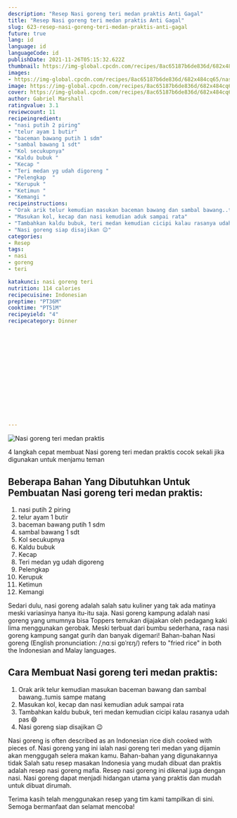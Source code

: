 ```yaml
---
description: "Resep Nasi goreng teri medan praktis Anti Gagal"
title: "Resep Nasi goreng teri medan praktis Anti Gagal"
slug: 623-resep-nasi-goreng-teri-medan-praktis-anti-gagal
future: true
lang: id
language: id
languageCode: id
publishDate: 2021-11-26T05:15:32.622Z 
thumbnail: https://img-global.cpcdn.com/recipes/8ac65187b6de836d/682x484cq65/nasi-goreng-teri-medan-praktis-foto-resep-utama.png
images:
- https://img-global.cpcdn.com/recipes/8ac65187b6de836d/682x484cq65/nasi-goreng-teri-medan-praktis-foto-resep-utama.png
image: https://img-global.cpcdn.com/recipes/8ac65187b6de836d/682x484cq65/nasi-goreng-teri-medan-praktis-foto-resep-utama.png
cover: https://img-global.cpcdn.com/recipes/8ac65187b6de836d/682x484cq65/nasi-goreng-teri-medan-praktis-foto-resep-utama.png
author: Gabriel Marshall
ratingvalue: 3.1
reviewcount: 11
recipeingredient:
- "nasi putih 2 piring"
- "telur ayam 1 butir"
- "baceman bawang putih 1 sdm"
- "sambal bawang 1 sdt"
- "Kol secukupnya"
- "Kaldu bubuk "
- "Kecap "
- "Teri medan yg udah digoreng "
- "Pelengkap  "
- "Kerupuk "
- "Ketimun "
- "Kemangi "
recipeinstructions:
- "Orak arik telur kemudian masukan baceman bawang dan sambal bawang..tumis sampe matang"
- "Masukan kol, kecap dan nasi kemudian aduk sampai rata"
- "Tambahkan kaldu bubuk, teri medan kemudian cicipi kalau rasanya udah pas 😄"
- "Nasi goreng siap disajikan 😉"
categories:
- Resep
tags:
- nasi
- goreng
- teri

katakunci: nasi goreng teri 
nutrition: 114 calories
recipecuisine: Indonesian
preptime: "PT36M"
cooktime: "PT51M"
recipeyield: "4"
recipecategory: Dinner


     
    
    
    
    
    
    
    
    
    
    
      
    
---
```



![Nasi goreng teri medan praktis](https://img-global.cpcdn.com/recipes/8ac65187b6de836d/682x484cq65/nasi-goreng-teri-medan-praktis-foto-resep-utama.png)

4 langkah cepat membuat  Nasi goreng teri medan praktis cocok sekali jika digunakan untuk menjamu teman

<!--inarticleads1-->

## Beberapa Bahan Yang Dibutuhkan Untuk Pembuatan Nasi goreng teri medan praktis:

1. nasi putih 2 piring
1. telur ayam 1 butir
1. baceman bawang putih 1 sdm
1. sambal bawang 1 sdt
1. Kol secukupnya
1. Kaldu bubuk 
1. Kecap 
1. Teri medan yg udah digoreng 
1. Pelengkap  
1. Kerupuk 
1. Ketimun 
1. Kemangi 

Sedari dulu, nasi goreng adalah salah satu kuliner yang tak ada matinya meski variasinya hanya itu-itu saja. Nasi goreng kampung adalah nasi goreng yang umumnya bisa Toppers temukan dijajakan oleh pedagang kaki lima menggunakan gerobak. Meski terbuat dari bumbu sederhana, rasa nasi goreng kampung sangat gurih dan banyak digemari! Bahan-bahan Nasi goreng (English pronunciation: /ˌnɑːsi ɡɒˈrɛŋ/) refers to &#34;fried rice&#34; in both the Indonesian and Malay languages. 

<!--inarticleads2-->

## Cara Membuat Nasi goreng teri medan praktis:

1. Orak arik telur kemudian masukan baceman bawang dan sambal bawang..tumis sampe matang
1. Masukan kol, kecap dan nasi kemudian aduk sampai rata
1. Tambahkan kaldu bubuk, teri medan kemudian cicipi kalau rasanya udah pas 😄
1. Nasi goreng siap disajikan 😉


Nasi goreng is often described as an Indonesian rice dish cooked with pieces of. Nasi goreng yang ini ialah nasi goreng teri medan yang dijamin akan menggugah selera makan kamu. Bahan-bahan yang digunakannya tidak Salah satu resep masakan Indonesia yang mudah dibuat dan praktis adalah resep nasi goreng mafia. Resep nasi goreng ini dikenal juga dengan nasi. Nasi goreng dapat menjadi hidangan utama yang praktis dan mudah untuk dibuat dirumah. 

Terima kasih telah menggunakan resep yang tim kami tampilkan di sini. Semoga bermanfaat dan selamat mencoba!
